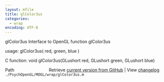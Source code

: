 ```yaml
---
layout: mfile
title: glColor3us
categories:
  - wrap
encoding: UTF-8
---
```


glColor3us  Interface to OpenGL function glColor3us  

usage:  glColor3us( red, green, blue )  

C function:  void glColor3us(GLushort red, GLushort green, GLushort blue)  


<div class="code_header" style="text-align:right;">
  <span style="float:left;">Path&nbsp;&nbsp;</span> <span class="counter">Retrieve <a href=
  "https://raw.github.com/Psychtoolbox-3/Psychtoolbox-3/beta/./PsychOpenGL/MOGL/wrap/glColor3us.m">current version from GitHub</a> | View <a href=
  "https://github.com/Psychtoolbox-3/Psychtoolbox-3/commits/beta/./PsychOpenGL/MOGL/wrap/glColor3us.m">changelog</a></span>
</div>
<div class="code">
  <code>./PsychOpenGL/MOGL/wrap/glColor3us.m</code>
</div>

